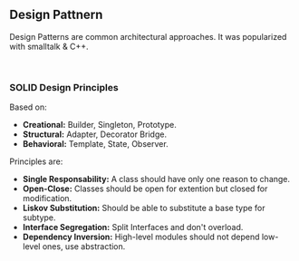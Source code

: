 
## Design Pattnern
Design Patterns are common architectural approaches. It was popularized with smalltalk & C++.

</br>

### SOLID Design Principles
Based on:
* **Creational:** Builder, Singleton, Prototype.
* **Structural:** Adapter, Decorator Bridge.
* **Behavioral:** Template, State, Observer.


Principles are:
* **Single Responsability:** A class should have only one reason to change.
* **Open-Close:** Classes should be open for extention but closed for modification.
* **Liskov Substitution:** Should be able to substitute a base type for subtype.
* **Interface Segregation:** Split Interfaces and don't overload.
* **Dependency Inversion:** High-level modules should not depend low-level ones, use abstraction.





</br>
